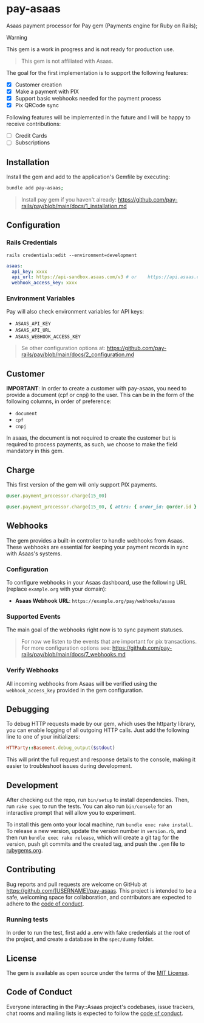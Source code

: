 # pay-asaas

Asaas payment processor for Pay gem (Payments engine for Ruby on Rails);

> [!WARNING]
> This gem is a work in progress and is not ready for production use.

> This gem is not affiliated with Asaas.

The goal for the first implementation is to support the following features:

- [x] Customer creation
- [x] Make a payment with PIX
- [x] Support basic webhooks needed for the payment process
- [x] Pix QRCode sync

Following features will be implemented in the future and I will be happy to receive contributions:
- [ ] Credit Cards
- [ ] Subscriptions

## Installation

Install the gem and add to the application's Gemfile by executing:

```bash
bundle add pay-asaas;
```

> Install pay gem if you haven't already: https://github.com/pay-rails/pay/blob/main/docs/1_installation.md

## Configuration

### Rails Credentials

`rails credentials:edit --environment=development`

```yml
asaas:
  api_key: xxxx
  api_url: https://api-sandbox.asaas.com/v3 # or 	https://api.asaas.com/v3
  webhook_access_key: xxxx
```

### Environment Variables

Pay will also check environment variables for API keys:

- `ASAAS_API_KEY`
- `ASAAS_API_URL`
- `ASAAS_WEBHOOK_ACCESS_KEY`

> Se other configuration options at: https://github.com/pay-rails/pay/blob/main/docs/2_configuration.md

## Customer

**IMPORTANT**: In order to create a customer with pay-asaas, you need to provide a document (cpf or cnpj) to the user. This can be in the form of the following columns, in order of preference:
  - `document`
  - `cpf`
  - `cnpj`

In asaas, the document is not required to create the customer but is required to process payments, as such, we choose to make the field mandatory in this gem.

## Charge

This first version of the gem will only support PIX payments.

```ruby
@user.payment_processor.charge(15_00)

@user.payment_processor.charge(15_00, { attrs: { order_id: @order.id } })
```

## Webhooks

The gem provides a built-in controller to handle webhooks from Asaas. These webhooks are essential for keeping your payment records in sync with Asaas's systems.

### Configuration

To configure webhooks in your Asaas dashboard, use the following URL (replace `example.org` with your domain):

- **Asaas Webhook URL**: `https://example.org/pay/webhooks/asaas`

### Supported Events

The main goal of the webhooks right now is to sync payment statuses.

> For now we listen to the events that are important for pix transactions. For more configuration options
> see: https://github.com/pay-rails/pay/blob/main/docs/7_webhooks.md

### Verify Webhooks

All incoming webhooks from Asaas will be verified using the `webhook_access_key` provided in the gem configuration.

## Debugging

To debug HTTP requests made by our gem, which uses the httparty library, you can enable logging of all outgoing HTTP calls. Just add the following line to one of your initializers:

```ruby
HTTParty::Basement.debug_output($stdout)
```

This will print the full request and response details to the console, making it easier to troubleshoot issues during development.

## Development

After checking out the repo, run `bin/setup` to install dependencies. Then, run `rake spec` to run the tests. You can
also run `bin/console` for an interactive prompt that will allow you to experiment.

To install this gem onto your local machine, run `bundle exec rake install`. To release a new version, update the
version number in `version.rb`, and then run `bundle exec rake release`, which will create a git tag for the version,
push git commits and the created tag, and push the `.gem` file to [rubygems.org](https://rubygems.org).

## Contributing

Bug reports and pull requests are welcome on GitHub at https://github.com/[USERNAME]/pay-asaas. This project is intended
to be a safe, welcoming space for collaboration, and contributors are expected to adhere to
the [code of conduct](https://github.com/[USERNAME]/pay-asaas/blob/master/CODE_OF_CONDUCT.md).

### Running tests

In order to run the test, first add a .env with fake credentials at the root of the project, and create a database in the `spec/dummy` folder.

## License

The gem is available as open source under the terms of the [MIT License](https://opensource.org/licenses/MIT).

## Code of Conduct

Everyone interacting in the Pay::Asaas project's codebases, issue trackers, chat rooms and mailing lists is expected to
follow the [code of conduct](https://github.com/[USERNAME]/pay-asaas/blob/master/CODE_OF_CONDUCT.md).
